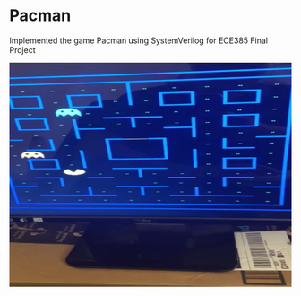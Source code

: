 # Pacman
Implemented the game Pacman using SystemVerilog for ECE385 Final Project

<img src="demo/demo.PNG" width="600" height="400">
